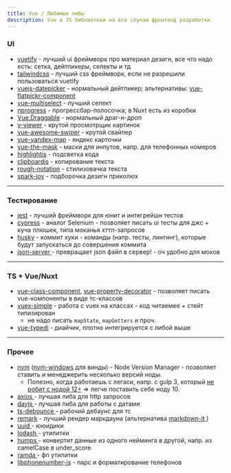 ```yaml
---
title: Vue / Любимые либы
description: Vue и JS библиотеки на все случаи фронтенд разработки 
---
```


### UI

- [vuetify](https://github.com/vuetifyjs/vuetify) <nuxt-emoji-link to="https://github.com/nuxt-community/vuetify-module"></nuxt-emoji-link>  - лучший ui фреймворк про материал дезигн, все что надо есть: сетка, дейтпикеры, селекты и тд
- [tailwindcss](https://github.com/tailwindlabs/tailwindcss) <nuxt-emoji-link to="https://github.com/nuxt-community/tailwindcss-module"></nuxt-emoji-link> - 
  лучший css фреймворк, если не разрешили пользоваться vuetify
- [vuejs-datepicker](https://github.com/charliekassel/vuejs-datepicker) - нормальный дейтпикер; альтернативы: [vue-flatpickr-component](https://github.com/ankurk91/vue-flatpickr-component)
- [vue-multiselect](https://github.com/shentao/vue-multiselect) - лучший селект
- [nprogress](https://github.com/rstacruz/nprogress) - прогрессбар-полосочка; в Nuxt есть из коробки
- [Vue.Draggable](https://github.com/SortableJS/Vue.Draggable) - нормальный драг-н-дроп
- [v-viewer](https://github.com/mirari/v-viewer) - крутой просмотрщик картинок
- [vue-awesome-swiper](https://github.com/surmon-china/vue-awesome-swiper) - крутой свайпер
- [vue-yandex-map](https://github.com/PNKBizz/vue-yandex-map) - яндекс карточки
- [vue-the-mask](https://github.com/vuejs-tips/vue-the-mask) - маски для инпутов, напр. для телефонных номеров
- [highlightjs](https://highlightjs.org/) <nuxt-emoji-link to="https://www.npmjs.com/package/nuxt-highlightjs"></nuxt-emoji-link> - подсветка кода
- [clipboardjs](https://clipboardjs.com/) <nuxt-emoji-link to="https://www.npmjs.com/package/vue-clipboard2" :is-vue="true"></nuxt-emoji-link> - копирование текста
- [rough-notation](https://github.com/rough-stuff/rough-notation) - стилизовачка текста
- [spark-joy](https://github.com/sw-yx/spark-joy) - подборочка дезигн приколюх

---

### Тестирование

- [jest](https://github.com/facebook/jest) - лучший фреймворк для юнит и интегрейшн тестов
- [cypress](https://github.com/cypress-io/cypress) - аналог Selenium - позволяет писать ui тесты для джс + куча плюшек,
  типа моканья хттп-запросов
- [husky](https://github.com/typicode/husky) - коммит хуки - команды (напр. тесты, линтинг), которые будут запускаться до совершения коммита
- [json-server     ](https://github.com/typicode/json-server) - превращает json файл в сервер! - оч удобно для моков

---

### TS + Vue/Nuxt

- [vue-class-component](https://github.com/vuejs/vue-class-component), [vue-property-decorator](https://github.com/kaorun343/vue-property-decorator) <nuxt-emoji-link to="https://github.com/nuxt-community/nuxt-property-decorator"></nuxt-emoji-link> - позволяет писать vue-компоненты в виде тс-классов
- [vuex-simple](https://github.com/sascha245/vuex-simple)  - работа с vuex на классах - код читаемее + стейт типизирован
  - не надо писать <code>mapState</code>, <code>mapGetters</code> и проч.
- [vue-typedi](https://github.com/sascha245/vue-typedi) - диайчик, плотно интегрируется с либой выше

---

### Прочее

- [nvm](https://github.com/nvm-sh/nvm) ([nvm-windows](https://github.com/coreybutler/nvm-windows) для винды) - Node
  Version Manager - позволяет ставить и менеджерить несколько версий ноды. 
  - Полезно, когда работаешь с легаси, напр. с gulp 3, который [не робит с нодой 12+](https://github.com/gulpjs/gulp/issues/2324) => легче поставить себе ноду 10.
- [axios           ](https://github.com/axios/axios) <nuxt-emoji-link to="https://github.com/nuxt-community/axios-module"></nuxt-emoji-link> - лучшая либа для http запросов
- [dayjs           ](https://github.com/iamkun/dayjs) - лучшая либа для работы с датами
- [ts-debounce     ](https://github.com/chodorowicz/ts-debounce) - рабочий дебаунс для тс
- [remark](https://github.com/remarkjs/remark) <nuxt-emoji-link to="https://content.nuxtjs.org/"></nuxt-emoji-link> - лучший рендер маркдауна (альтернатива [markdown-it     ](https://github.com/markdown-it/markdown-it) <nuxt-emoji-link to="https://github.com/nuxt-community/markdownit-module"></nuxt-emoji-link>)
- [uuid            ](https://github.com/uuidjs/uuid) - ююидики
- [lodash          ](https://github.com/lodash/lodash) - утилитки
- [humps           ](https://github.com/domchristie/humps) - конвертит данные из одного нейминга в другой, напр. из camelCase в under_score
- [ramda           ](https://github.com/ramda/ramda) - фп утилитки
- [libphonenumber-js](https://www.npmjs.com/package/libphonenumber-js) - парс и форматирование телефонов
